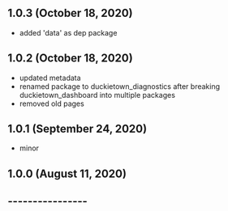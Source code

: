 ## 1.0.3 (October 18, 2020)
  - added 'data' as dep package

## 1.0.2 (October 18, 2020)
  - updated metadata
  - renamed package to duckietown_diagnostics after breaking duckietown_dashboard into multiple packages
  - removed old pages

## 1.0.1 (September 24, 2020)
  - minor

## 1.0.0 (August 11, 2020)


## ----------------